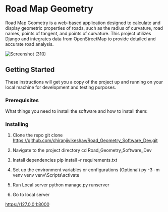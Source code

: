# Road Map Geometry

Road Map Geometry is a web-based application designed to calculate and display geometric properties of roads, such as the radius of curvature, road names, points of tangent, and points of curvature. This project utilizes Django and integrates data from OpenStreetMap to provide detailed and accurate road analysis.

![Screenshot (310)](https://github.com/chiranjivikeshav/Road_Geometry_Software_Dev/assets/117706982/cee4a416-59e0-4002-9984-a1f90c8dedd3)

## Getting Started

These instructions will get you a copy of the project up and running on your local machine for development and testing purposes. 

### Prerequisites

What things you need to install the software and how to install them:


### Installing


1. Clone the repo
git clone https://github.com/chiranjivikeshav/Road_Geometry_Software_Dev.git

2. Navigate to the project directory
cd Road_Geometry_Software_Dev

3. Install dependencies
pip install -r requirements.txt

4. Set up the environment variables or configurations (Optional)
py -3 -m venv venv 
venv\Scripts\activate

5. Run Local server 
python manage.py runserver

6. Go to local server

https://127.0.0.1:8000
